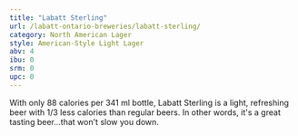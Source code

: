 ```yaml
---
title: "Labatt Sterling"
url: /labatt-ontario-breweries/labatt-sterling/
category: North American Lager
style: American-Style Light Lager
abv: 4
ibu: 0
srm: 0
upc: 0
---
```

With only 88 calories per 341 ml bottle, Labatt Sterling is a light, refreshing beer with 1/3 less calories than regular beers. In other words, it's a great tasting beer...that won't slow you down.

